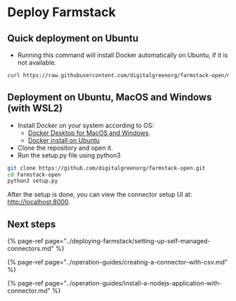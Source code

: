 # Deploy Farmstack

## Quick deployment on Ubuntu

* Running this command will install Docker automatically on Ubuntu, if it is not available.

```bash
curl https://raw.githubusercontent.com/digitalgreenorg/farmstack-open/main/scripts/install.sh > fs-install.sh && bash fs-install.sh
```

## Deployment on Ubuntu, MacOS and Windows \(with WSL2\)

* Install Docker on your system according to OS:
  * [Docker Desktop for MacOS and Windows](https://www.docker.com/products/docker-desktop).
  * [Docker install on Ubuntu](https://docs.docker.com/engine/install/ubuntu/)
* Clone the repository and open it.
* Run the setup.py file using python3

```bash
git clone https://github.com/digitalgreenorg/farmstack-open.git
cd farmstack-open
python3 setup.py
```

After the setup is done, you can view the connector setup UI at: [http://localhost:8000](http://localhost:8000).

## Next steps

{% page-ref page="../deploying-farmstack/setting-up-self-managed-connectors.md" %}

{% page-ref page="../operation-guides/creating-a-connector-with-csv.md" %}

{% page-ref page="../operation-guides/install-a-nodejs-application-with-connector.md" %}



